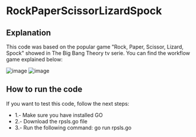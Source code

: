 # RockPaperScissorLizardSpock

## Explanation
This code was based on the popular game "Rock, Paper, Scissor, Lizard, Spock" showed in The Big Bang Theory tv serie.
You can find the workflow game explained below:

![image](https://user-images.githubusercontent.com/77750560/160141033-61eff299-11f3-4f12-8ecb-9ef1a6b28242.png)
![image](https://user-images.githubusercontent.com/77750560/160141997-264f26ad-48a1-4274-8c98-fedfc74c3caf.png)

## How to run the code
If you want to test this code, follow the next steps:
- 1.- Make sure you have installed GO
- 2.- Download the rpsls.go file
- 3.- Run the following command: go run rpsls.go
